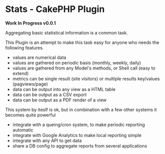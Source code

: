# Stats - CakePHP Plugin

**Work In Progress v0.0.1**

Aggregating basic statistical information is a common task.

This Plugin is an attempt to make this task easy for anyone who needs the
following features.

* values are numerical data
* values are gathered on periodic basis (monthly, weekly, daily)
* values are gathered from any Model's methods, or Shell call (easy to extend)
* metrics can be single result (site visitors) or multiple results key/values (pagviews/page)
* data can be output into any view as a HTML table
* data can be output as a CSV export
* data can be output as a PDF render of a view

This system by iteslf is ok, but in combination with a few other systems it
becomes quite powerful

* integrate with a queing/cron system, to make periodic reporting automatic
* integrate with Google Analytics to make local reporting simple
* integrate with any API to get data
* share a DB config to aggregate reports from several applications
